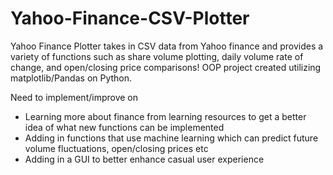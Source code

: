 # Yahoo-Finance-CSV-Plotter
Yahoo Finance Plotter takes in CSV data from Yahoo finance and provides a variety of functions such as share volume plotting, daily volume rate of change, and open/closing price comparisons! OOP project created utilizing matplotlib/Pandas on Python.

Need to implement/improve on
- Learning more about finance from learning resources to get a better idea of what new functions can be implemented
- Adding in functions that use machine learning which can predict future volume fluctuations, open/closing prices etc
- Adding in a GUI to better enhance casual user experience
